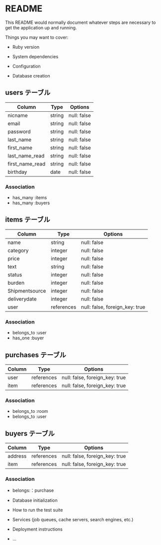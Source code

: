 # README

This README would normally document whatever steps are necessary to get the
application up and running.

Things you may want to cover:

* Ruby version

* System dependencies

* Configuration

* Database creation

## users テーブル

| Column          | Type   | Options     |
| --------------- | ------ | ----------- |
| nicname         | string | null: false |
| email           | string | null: false |
| password        | string | null: false |
| last_name       | string | null: false |
| first_name      | string | null: false |
| last_name_read  | string | null: false |
| first_name_read | string | null: false |
| birthday        | date   | null: false |

### Association

- has_many :items
- has_many :buyers

## items テーブル

| Column         | Type        | Options                        |
| -------------- | ----------- | ------------------------------ |
| name           | string      | null: false                    |
| category       | integer     | null: false                    |
| price          | integer     | null: false                    |
| text           | string      | null: false                    |
| status         | integer     | null: false                    |
| burden         | integer     | null: false                    |
| Shipmentsource | integer     | null: false                    |
| deliverydate   | integer     | null: false                    |
| user           | references  | null: false, foreign_key: true |

### Association

- belongs_to :user
- has_one :buyer

## purchases テーブル

| Column           | Type       | Options                        |
| ---------------- | ---------- | ------------------------------ |
| user             | references | null: false, foreign_key: true |
| item             | references | null: false, foreign_key: true |

### Association

- belongs_to :room
- belongs_to :user

## buyers テーブル

| Column           | Type       | Options                        |
| ---------------- | ---------- | ------------------------------ |
| address          | references | null: false, foreign_key: true |
| item             | references | null: false, foreign_key: true |

### Association

- belongs:：purchase

* Database initialization

* How to run the test suite

* Services (job queues, cache servers, search engines, etc.)

* Deployment instructions

* ...
